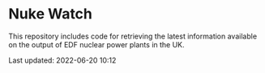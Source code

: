 # Nuke Watch

This repository includes code for retrieving the latest information available on the output of EDF nuclear power plants in the UK.

Last updated: 2022-06-20 10:12